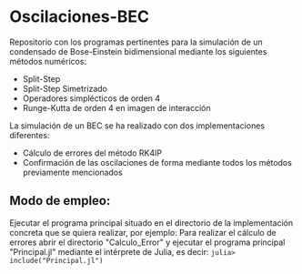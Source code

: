 # Oscilaciones-BEC
Repositorio con los programas pertinentes para la simulación de un condensado de Bose-Einstein bidimensional mediante los siguientes métodos numéricos:
- Split-Step
- Split-Step Simetrizado
- Operadores simplécticos de orden 4
- Runge-Kutta de orden 4 en imagen de interacción
  
La simulación de un BEC se ha realizado con dos implementaciones diferentes:
- Cálculo de errores del método RK4IP
- Confirmación de las oscilaciones de forma mediante todos los métodos previamente mencionados

## Modo de empleo:
Ejecutar el programa principal situado en el directorio de la implementación concreta que se quiera realizar, por ejemplo:
Para realizar el cálculo de errores abrir el directorio "Calculo_Error" y ejecutar el programa principal "Principal.jl" mediante el intérprete de Julia, es decir:
`julia> include("Principal.jl")`
